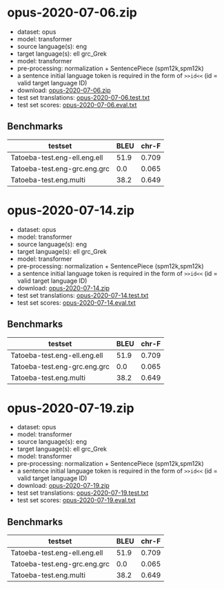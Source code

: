# opus-2020-07-06.zip

* dataset: opus
* model: transformer
* source language(s): eng
* target language(s): ell grc_Grek
* model: transformer
* pre-processing: normalization + SentencePiece (spm12k,spm12k)
* a sentence initial language token is required in the form of `>>id<<` (id = valid target language ID)
* download: [opus-2020-07-06.zip](https://object.pouta.csc.fi/Tatoeba-MT-models/eng-grk/opus-2020-07-06.zip)
* test set translations: [opus-2020-07-06.test.txt](https://object.pouta.csc.fi/Tatoeba-MT-models/eng-grk/opus-2020-07-06.test.txt)
* test set scores: [opus-2020-07-06.eval.txt](https://object.pouta.csc.fi/Tatoeba-MT-models/eng-grk/opus-2020-07-06.eval.txt)

## Benchmarks

| testset               | BLEU  | chr-F |
|-----------------------|-------|-------|
| Tatoeba-test.eng-ell.eng.ell 	| 51.9 	| 0.709 |
| Tatoeba-test.eng-grc.eng.grc 	| 0.0 	| 0.065 |
| Tatoeba-test.eng.multi 	| 38.2 	| 0.649 |

# opus-2020-07-14.zip

* dataset: opus
* model: transformer
* source language(s): eng
* target language(s): ell grc_Grek
* model: transformer
* pre-processing: normalization + SentencePiece (spm12k,spm12k)
* a sentence initial language token is required in the form of `>>id<<` (id = valid target language ID)
* download: [opus-2020-07-14.zip](https://object.pouta.csc.fi/Tatoeba-MT-models/eng-grk/opus-2020-07-14.zip)
* test set translations: [opus-2020-07-14.test.txt](https://object.pouta.csc.fi/Tatoeba-MT-models/eng-grk/opus-2020-07-14.test.txt)
* test set scores: [opus-2020-07-14.eval.txt](https://object.pouta.csc.fi/Tatoeba-MT-models/eng-grk/opus-2020-07-14.eval.txt)

## Benchmarks

| testset               | BLEU  | chr-F |
|-----------------------|-------|-------|
| Tatoeba-test.eng-ell.eng.ell 	| 51.9 	| 0.709 |
| Tatoeba-test.eng-grc.eng.grc 	| 0.0 	| 0.065 |
| Tatoeba-test.eng.multi 	| 38.2 	| 0.649 |

# opus-2020-07-19.zip

* dataset: opus
* model: transformer
* source language(s): eng
* target language(s): ell grc_Grek
* model: transformer
* pre-processing: normalization + SentencePiece (spm12k,spm12k)
* a sentence initial language token is required in the form of `>>id<<` (id = valid target language ID)
* download: [opus-2020-07-19.zip](https://object.pouta.csc.fi/Tatoeba-MT-models/eng-grk/opus-2020-07-19.zip)
* test set translations: [opus-2020-07-19.test.txt](https://object.pouta.csc.fi/Tatoeba-MT-models/eng-grk/opus-2020-07-19.test.txt)
* test set scores: [opus-2020-07-19.eval.txt](https://object.pouta.csc.fi/Tatoeba-MT-models/eng-grk/opus-2020-07-19.eval.txt)

## Benchmarks

| testset               | BLEU  | chr-F |
|-----------------------|-------|-------|
| Tatoeba-test.eng-ell.eng.ell 	| 51.9 	| 0.709 |
| Tatoeba-test.eng-grc.eng.grc 	| 0.0 	| 0.065 |
| Tatoeba-test.eng.multi 	| 38.2 	| 0.649 |

